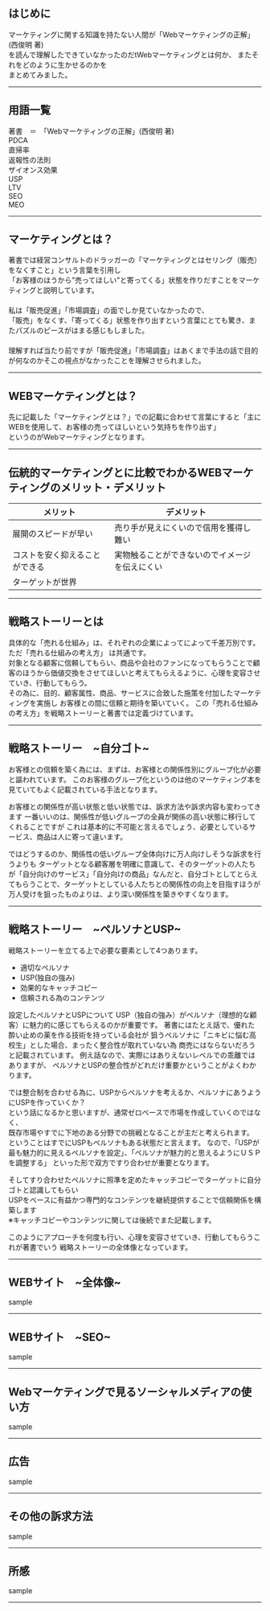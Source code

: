 ## はじめに  

マーケティングに関する知識を持たない人間が「Webマーケティングの正解」(西俊明 著)  
を読んで理解したできていなかったのだtWebマーケティングとは何か、 またそれをどのように生かせるのかを  
まとめてみました。

---
## 用語一覧  

著書　＝　「Webマーケティングの正解」(西俊明 著)  
PDCA  
直帰率  
返報性の法則  
ザイオンス効果  
USP  
LTV  
SEO  
MEO  

---
## マーケティングとは？  

著書では経営コンサルトのドラッガーの「マーケティングとはセリング（販売）をなくすこと」という言葉を引用し  
「お客様のほうから”売ってほしい”と寄ってくる」状態を作りだすことをマーケティングと説明しています。  
  　  
私は「販売促進」「市場調査」の面でしか見ていなかったので、  
「販売」をなくす、「寄ってくる」状態を作り出すという言葉にとても驚き、またパズルのピースがはまる感じもしました。  
  　  
理解すれば当たり前ですが「販売促進」「市場調査」はあくまで手法の話で目的が何なのかそこの視点がなかったことを理解させられました。  

---
## WEBマーケティングとは？  

先に記載した「マーケティングとは？」での記載に合わせて言葉にすると「主にWEBを使用して、お客様の売ってほしいという気持ちを作り出す」  
というのがWebマーケティングとなります。  

---
## 伝統的マーケティングとに比較でわかるWEBマーケティングのメリット・デメリット  

|  メリット  |  デメリット  |
| ---- | ---- |
|  展開のスピードが早い  |  売り手が見えにくいので信用を獲得し難い  |
|  コストを安く抑えることができる  |  実物触ることができないのでイメージを伝えにくい  |
|  ターゲットが世界  |   |

---
## 戦略ストーリーとは

具体的な「売れる仕組み」は、それぞれの企業によってによって千差万別です。ただ「売れる仕組みの考え方」
は共通です。  
対象となる顧客に信頼してもらい、商品や会社のファンになってもらうことで顧客のほうから価値交換をさせてほしいと考えてもらえるように、心理を変容させていき、行動してもらう。  
その為に、目的、顧客属性、商品、サービスに合致した施策を付加したマーケティングを実施し
お客様との間に信頼と期待を築いていく。
この「売れる仕組みの考え方」を戦略ストーリーと著書では定義づけています。
  
---
## 戦略ストーリー　~自分ゴト~

お客様との信頼を築く為には、まずは、お客様との関係性別にグループ化が必要と謳われています。
このお客様のグループ化というのは他のマーケティング本を見ていてもよく記載されている手法となります。

お客様との関係性が高い状態と低い状態では、訴求方法や訴求内容も変わってきます
一番いいのは、関係性が低いグループの全員が関係の高い状態に移行してくれることですが
これは基本的に不可能と言えるでしょう、必要としているサービス、商品は人に寄って違います。

ではどうするのか、関係性の低いグループ全体向けに万人向けしそうな訴求を行うよりも
ターゲットとなる顧客層を明確に意識して、そのターゲットの人たちが「自分向けのサービス」「自分向けの商品」なんだと、自分ゴトとしてとらえてもらうことで、ターゲットとしている人たちとの関係性の向上を目指すほうが
万人受けを狙ったものよりは、より深い関係性を築きやすくなります。

---
## 戦略ストーリー　~ペルソナとUSP~

戦略ストーリーを立てる上で必要な要素として4つあります。
 - 適切なペルソナ
 - USP(独自の強み)
 - 効果的なキャッチコピー
 - 信頼される為のコンテンツ

設定したぺルソナとUSPについて
USP（独自の強み）がペルソナ（理想的な顧客）に魅力的に感じてもらえるのかが重要です。
著書にはたとえ話で、優れた酔い止めの薬を作る技術を持っている会社が
狙うペルソナに「ニキビに悩む高校生」とした場合、まったく整合性が取れていない為
商売にはならないだろうと記載されています。
例え話なので、実際にはありえないレベルでの乖離ではありますが、
ペルソナとUSPの整合性がどれだけ重要かということがよくわかります。

では整合制を合わせる為に、USPからペルソナを考えるか、ペルソナにあうようにUSPを作っていくか？  
という話になるかと思いますが、通常ゼロベースで市場を作成していくのではなく、  
既存市場やすでに下地のある分野での挑戦となることが主だと考えられます。
ということはすでにUSPもペルソナもある状態だと言えます。
なので、「USPが最も魅力的に見えるペルソナを設定」、「ペルソナが魅力的と思えるようにＵＳＰを調整する」
といった形で双方ですり合わせが重要となります。

そしてすり合わせたペルソナに照準を定めたキャッチコピーでターゲットに自分ゴトと認識してもらい  
USPをベースに有益かつ専門的なコンテンツを継続提供することで信頼関係を構築します  
※キャッチコピーやコンテンツに関しては後続でまた記載します。

このようにアプローチを何度も行い、心理を変容させていき、行動してもらうこれが著書でいう
戦略ストーリーの全体像となっています。

---
## WEBサイト　~全体像~

sample

---
## WEBサイト　~SEO~

sample

---
## Webマーケティングで見るソーシャルメディアの使い方

sample

---
## 広告

sample

---
## その他の訴求方法

sample

---
## 所感

sample

---
